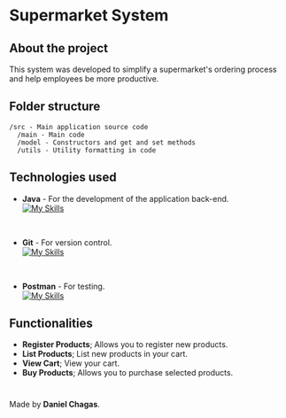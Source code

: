 # Supermarket System
## About the project
This system was developed to simplify a supermarket's ordering process and help employees be more productive.

## Folder structure
```
/src - Main application source code
  /main - Main code
  /model - Constructors and get and set methods
  /utils - Utility formatting in code
 ```
## Technologies used
- **Java** - For the development of the application back-end. <br>
[![My Skills](https://skillicons.dev/icons?i=java)](https://skillicons.dev)
<br>

- **Git** - For version control. <br>
[![My Skills](https://skillicons.dev/icons?i=git)](https://skillicons.dev)
<br>

- **Postman** - For testing. <br>
[![My Skills](https://skillicons.dev/icons?i=postman)](https://skillicons.dev)

## Functionalities
- **Register Products**; Allows you to register new products.
- **List Products**;  List new products in your cart.
- **View Cart**; View your cart.
- **Buy Products**; Allows you to purchase selected products.

#
Made by **Daniel Chagas**.
